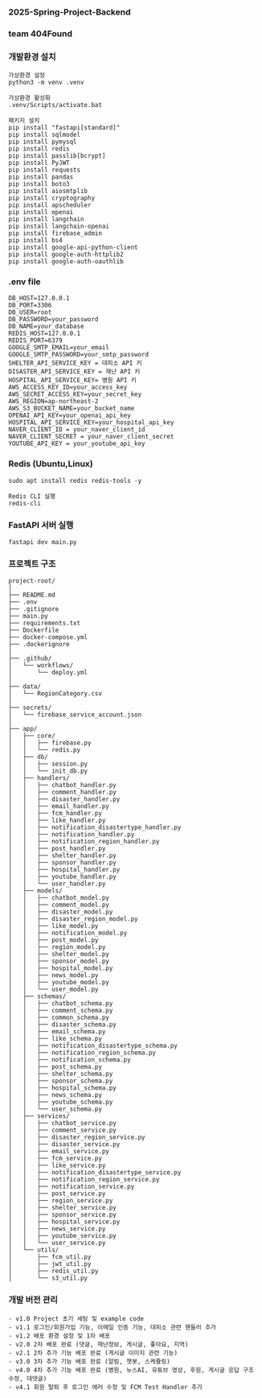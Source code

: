 ### 2025-Spring-Project-Backend
### team 404Found

### 개발환경 설치
```
가상환경 설정
python3 -m venv .venv

가상환경 활성화
.venv/Scripts/activate.bat

패키지 설치
pip install "fastapi[standard]"
pip install sqlmodel
pip install pymysql
pip install redis
pip install passlib[bcrypt]
pip install PyJWT
pip install requests
pip install pandas
pip install boto3
pip install aiosmtplib
pip install cryptography
pip install apscheduler
pip install openai
pip install langchain
pip install langchain-openai
pip install firebase_admin
pip install bs4
pip install google-api-python-client
pip install google-auth-httplib2
pip install google-auth-oauthlib
```

### .env file 
    DB_HOST=127.0.0.1
    DB_PORT=3306
    DB_USER=root
    DB_PASSWORD=your_password
    DB_NAME=your_database
    REDIS_HOST=127.0.0.1
    REDIS_PORT=6379
    GOOGLE_SMTP_EMAIL=your_email
    GOOGLE_SMTP_PASSWORD=your_smtp_password
    SHELTER_API_SERVICE_KEY = 대피소 API 키
    DISASTER_API_SERVICE_KEY = 재난 API 키
    HOSPITAL_API_SERVICE_KEY= 병원 API 키
    AWS_ACCESS_KEY_ID=your_access_key
    AWS_SECRET_ACCESS_KEY=your_secret_key
    AWS_REGION=ap-northeast-2
    AWS_S3_BUCKET_NAME=your_bucket_name
    OPENAI_API_KEY=your_openai_api_key
    HOSPITAL_API_SERVICE_KEY=your_hospital_api_key
    NAVER_CLIENT_ID = your_naver_client_id
    NAVER_CLIENT_SECRET = your_naver_client_secret
    YOUTUBE_API_KEY = your_youtube_api_key

### Redis (Ubuntu,Linux)
    sudo apt install redis redis-tools -y
    
    Redis CLI 실행
    redis-cli

### FastAPI 서버 실행
    fastapi dev main.py

### 프로젝트 구조
```
project-root/
│        
├── README.md           
├── .env
├── .gitignore 
├── main.py 
├── requirements.txt
├── Dockerfile 
├── docker-compose.yml 
├── .dockerignore
│
├── .github/
│   └── workflows/
│       └── deploy.yml
│
├── data/
│   └── RegionCategory.csv
│
├── secrets/
│   └── firebase_service_account.json
│
├── app/
│   ├── core/
│   │   ├── firebase.py
│   │   └── redis.py
│   ├── db/               
│   │   ├── session.py
│   │   └── init_db.py
│   ├── handlers/
│   │   ├── chatbot_handler.py
│   │   ├── comment_handler.py
│   │   ├── disaster_handler.py
│   │   ├── email_handler.py
│   │   ├── fcm_handler.py
│   │   ├── like_handler.py
│   │   ├── notification_disastertype_handler.py
│   │   ├── notification_handler.py
│   │   ├── notification_region_handler.py
│   │   ├── post_handler.py
│   │   ├── shelter_handler.py
│   │   ├── sponsor_handler.py
│   │   ├── hospital_handler.py
│   │   ├── youtube_handler.py
│   │   └── user_handler.py
│   ├── models/
│   │   ├── chatbot_model.py
│   │   ├── comment_model.py
│   │   ├── disaster_model.py
│   │   ├── disaster_region_model.py
│   │   ├── like_model.py
│   │   ├── notification_model.py
│   │   ├── post_model.py
│   │   ├── region_model.py
│   │   ├── shelter_model.py
│   │   ├── sponsor_model.py
│   │   ├── hospital_model.py
│   │   ├── news_model.py
│   │   ├── youtube_model.py
│   │   └── user_model.py           
│   ├── schemas/
│   │   ├── chatbot_schema.py
│   │   ├── comment_schema.py
│   │   ├── common_schema.py
│   │   ├── disaster_schema.py
│   │   ├── email_schema.py
│   │   ├── like_schema.py
│   │   ├── notification_disastertype_schema.py
│   │   ├── notification_region_schema.py
│   │   ├── notification_schema.py
│   │   ├── post_schema.py
│   │   ├── shelter_schema.py
│   │   ├── sponsor_schema.py
│   │   ├── hospital_schema.py
│   │   ├── news_schema.py
│   │   ├── youtube_schema.py
│   │   └── user_schema.py          
│   ├── services/
│   │   ├── chatbot_service.py
│   │   ├── comment_service.py
│   │   ├── disaster_region_service.py
│   │   ├── disaster_service.py
│   │   ├── email_service.py 
│   │   ├── fcm_service.py 
│   │   ├── like_service.py 
│   │   ├── notification_disastertype_service.py 
│   │   ├── notification_region_service.py 
│   │   ├── notification_service.py 
│   │   ├── post_service.py
│   │   ├── region_service.py
│   │   ├── shelter_service.py
│   │   ├── sponsor_service.py
│   │   ├── hospital_service.py
│   │   ├── news_service.py
│   │   ├── youtube_service.py
│   │   └── user_service.py   
│   └── utils/
│       ├── fcm_util.py
│       ├── jwt_util.py
│       ├── redis_util.py
│       └── s3_util.py 
```

### 개발 버전 관리
```
- v1.0 Project 초기 세팅 및 example code
- v1.1 로그인/회원가입 기능, 이메일 인증 기능, 대피소 관련 핸들러 추가
- v1.2 배포 환경 설정 및 1차 배포
- v2.0 2차 배포 완료 (댓글, 재난정보, 게시글, 좋아요, 지역)
- v2.1 2차 추가 기능 배포 완료 (게시글 이미지 관련 기능)
- v3.0 3차 추가 기능 배포 완료 (알림, 챗봇, 스케쥴링)
- v4.0 4차 추가 기능 배포 완료 (병원, 뉴스AI, 유튜브 영상, 후원, 게시글 응답 구조 수정, 대댓글)
- v4.1 회원 탈퇴 후 로그인 에러 수정 및 FCM Test Handler 추가
```